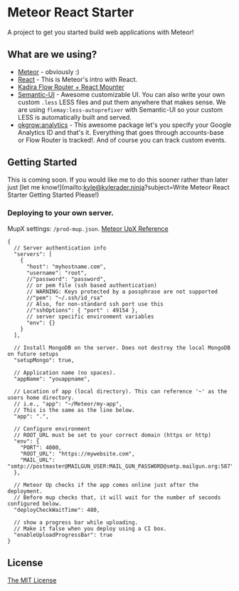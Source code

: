 # Meteor React Starter
A project to get you started build web applications with Meteor!

## What are we using?
* [Meteor](https://www.meteor.com/) - obviously :)
* [React](https://www.meteor.com/tutorials/react/creating-an-app) - This is Meteor's intro with React.
* [Kadira Flow Router + React Mounter](https://voice.kadira.io/getting-started-with-meteor-1-3-and-react-15e071e41cd1#.441xpasbc)
* [Semantic-UI](http://semantic-ui.com/) - Awesome customizable UI.  You can also write your own custom `.less` LESS files and put them anywhere that makes sense.  We are using `flemay:less-autoprefixer` with Semantic-UI so your custom LESS is automatically built and served.
* [okgrow:analytics](https://atmospherejs.com/okgrow/analytics) - This awesome package let's you specify your Google Analytics ID and that's it.  Everything that goes through accounts-base or Flow Router is tracked!.  And of course you can track custom events.

## Getting Started
This is coming soon.  If you would like me to do this sooner rather than later just [let me know!](mailto:kyle@kylerader.ninja?subject=Write Meteor React Starter Getting Started Please!)

### Deploying to your own server.

MupX settings: `/prod-mup.json`. [Meteor UpX Reference](https://github.com/arunoda/meteor-up/blob/mupx/README.md)
```
{
  // Server authentication info
  "servers": [
    {
      "host": "myhostname.com",
      "username": "root",
      //"password": "password",
      // or pem file (ssh based authentication)
      // WARNING: Keys protected by a passphrase are not supported
      //"pem": "~/.ssh/id_rsa"
      // Also, for non-standard ssh port use this
      //"sshOptions": { "port" : 49154 },
      // server specific environment variables
      "env": {}
    }
  ],

  // Install MongoDB on the server. Does not destroy the local MongoDB on future setups
  "setupMongo": true,

  // Application name (no spaces).
  "appName": "youappname",

  // Location of app (local directory). This can reference '~' as the users home directory.
  // i.e., "app": "~/Meteor/my-app",
  // This is the same as the line below.
  "app": ".",

  // Configure environment
  // ROOT_URL must be set to your correct domain (https or http)
  "env": {
    "PORT": 4000,
    "ROOT_URL": "https://mywebsite.com",
    "MAIL_URL": "smtp://postmaster@MAILGUN_USER:MAIL_GUN_PASSWORD@smtp.mailgun.org:587"
  },

  // Meteor Up checks if the app comes online just after the deployment.
  // Before mup checks that, it will wait for the number of seconds configured below.
  "deployCheckWaitTime": 480,

  // show a progress bar while uploading.
  // Make it false when you deploy using a CI box.
  "enableUploadProgressBar": true
}
```

## License
[The MIT License](./LICENSE)